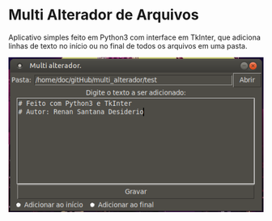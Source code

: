 # Multi Alterador de Arquivos

Aplicativo simples feito em Python3 com interface em TkInter, que adiciona linhas de texto no início ou no final de todos os arquivos em uma pasta.

![exemplo](https://github.com/Doc-McCoy/multi_alterador/blob/master/exemplo.png)
